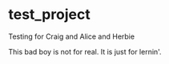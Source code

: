 # test_project
Testing for Craig and Alice and Herbie

This bad boy is not for real.  It is just for lernin'.  
